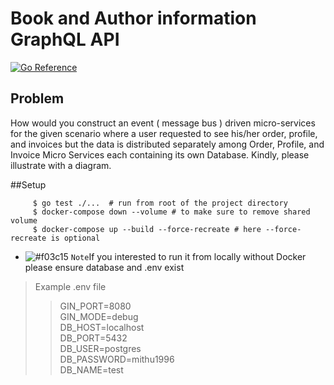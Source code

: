 # Book and Author information GraphQL API
[![Go Reference](https://pkg.go.dev/badge/golang.org/x/example.svg)](https://pkg.go.dev/golang.org/x/example)
## Problem 

How would you construct an event ( message bus ) driven micro-services for the given scenario where a user requested to see his/her order, profile, and invoices but the data is distributed separately among Order, Profile, and Invoice Micro Services each containing its own Database. Kindly, please illustrate with a diagram.

##Setup
```shell
     $ go test ./...  # run from root of the project directory 
     $ docker-compose down --volume # to make sure to remove shared volume
     $ docker-compose up --build --force-recreate # here --force-recreate is optional
```
- ![#f03c15](https://via.placeholder.com/15/f03c15/000000?text=+) `Note`If you interested to run it from locally without Docker please ensure database and .env exist
>Example .env file
>>GIN_PORT=8080 \
GIN_MODE=debug \
DB_HOST=localhost \
DB_PORT=5432 \
DB_USER=postgres \
DB_PASSWORD=mithu1996 \
DB_NAME=test